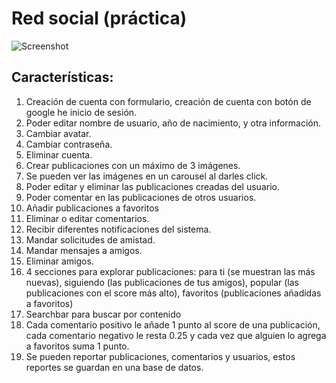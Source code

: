 # Red social (práctica)

![Screenshot](https://jn-images.netlify.app/Captura%20de%20pantalla_20230103_051747.png)

## Características:

1.  Creación de cuenta con formulario, creación de cuenta con botón de google he inicio de sesión.
2.  Poder editar nombre de usuario, año de nacimiento, y otra información.
3.  Cambiar avatar.
4.  Cambiar contraseña.
5.  Eliminar cuenta.
6.  Crear publicaciones con un máximo de 3 imágenes.
7.  Se pueden ver las imágenes en un carousel al darles click.
8.  Poder editar y eliminar las publicaciones creadas del usuario.
9.  Poder comentar en las publicaciones de otros usuarios.
10. Añadir publicaciones a favoritos
11. Eliminar o editar comentarios.
12. Recibir diferentes notificaciones del sistema.
13. Mandar solicitudes de amistad.
14. Mandar mensajes a amigos.
15. Eliminar amigos.
16. 4 secciones para explorar publicaciones: para ti (se muestran las más nuevas), siguiendo (las publicaciones de tus amigos), popular (las publicaciones con el score más alto), favoritos (publicaciones añadidas a favoritos)
17. Searchbar para buscar por contenido
18. Cada comentario positivo le añade 1 punto al score de una publicación, cada comentario negativo le resta 0.25 y cada vez que alguien lo agrega a favoritos suma 1 punto.
19. Se pueden reportar publicaciones, comentarios y usuarios, estos reportes se guardan en una base de datos.
